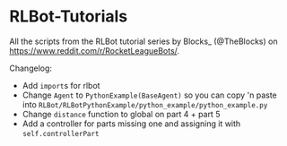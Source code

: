 # RLBot-Tutorials
All the scripts from the RLBot tutorial series by Blocks_ (@TheBlocks) on https://www.reddit.com/r/RocketLeagueBots/.

Changelog:

- Add `import`s for rlbot
- Change `Agent` to `PythonExample(BaseAgent)` so you can copy 'n paste into `RLBot/RLBotPythonExample/python_example/python_example.py`
- Change `distance` function to global on part 4 + part 5
- Add a controller for parts missing one and assigning it with `self.controllerPart`
